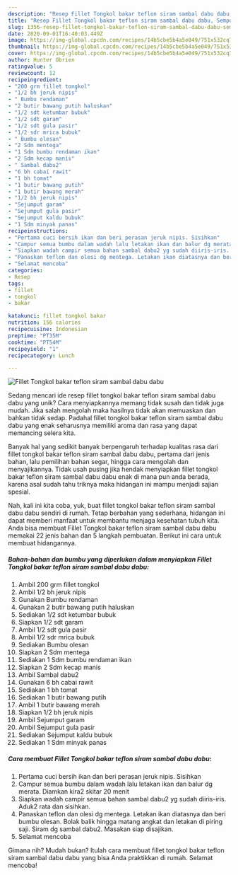 ```yaml
---
description: "Resep Fillet Tongkol bakar teflon siram sambal dabu dabu, Sempurna"
title: "Resep Fillet Tongkol bakar teflon siram sambal dabu dabu, Sempurna"
slug: 1356-resep-fillet-tongkol-bakar-teflon-siram-sambal-dabu-dabu-sempurna
date: 2020-09-01T16:40:03.449Z
image: https://img-global.cpcdn.com/recipes/14b5cbe5b4a5e049/751x532cq70/fillet-tongkol-bakar-teflon-siram-sambal-dabu-dabu-foto-resep-utama.jpg
thumbnail: https://img-global.cpcdn.com/recipes/14b5cbe5b4a5e049/751x532cq70/fillet-tongkol-bakar-teflon-siram-sambal-dabu-dabu-foto-resep-utama.jpg
cover: https://img-global.cpcdn.com/recipes/14b5cbe5b4a5e049/751x532cq70/fillet-tongkol-bakar-teflon-siram-sambal-dabu-dabu-foto-resep-utama.jpg
author: Hunter Obrien
ratingvalue: 5
reviewcount: 12
recipeingredient:
- "200 grm fillet tongkol"
- "1/2 bh jeruk nipis"
- " Bumbu rendaman"
- "2 butir bawang putih haluskan"
- "1/2 sdt ketumbar bubuk"
- "1/2 sdt garam"
- "1/2 sdt gula pasir"
- "1/2 sdr mrica bubuk"
- " Bumbu olesan"
- "2 Sdm mentega"
- "1 Sdm bumbu rendaman ikan"
- "2 Sdm kecap manis"
- " Sambal dabu2"
- "6 bh cabai rawit"
- "1 bh tomat"
- "1 butir bawang putih"
- "1 butir bawang merah"
- "1/2 bh jeruk nipis"
- "Sejumput garam"
- "Sejumput gula pasir"
- "Sejumput kaldu bubuk"
- "1 Sdm minyak panas"
recipeinstructions:
- "Pertama cuci bersih ikan dan beri perasan jeruk nipis. Sisihkan"
- "Campur semua bumbu dalam wadah lalu letakan ikan dan balur dg merata. Diamkan kira2 skitar 20 menit"
- "Siapkan wadah campir semua bahan sambal dabu2 yg sudah diiris-iris. Aduk2 rata dan sisihkan."
- "Panaskan teflon dan olesi dg mentega. Letakan ikan diatasnya dan beri bumbu olesan. Bolak balik hingga matang angkat dan letakan di piring saji. Siram dg sambal dabu2. Masakan siap disajikan."
- "Selamat mencoba"
categories:
- Resep
tags:
- fillet
- tongkol
- bakar

katakunci: fillet tongkol bakar 
nutrition: 156 calories
recipecuisine: Indonesian
preptime: "PT35M"
cooktime: "PT54M"
recipeyield: "1"
recipecategory: Lunch

---
```



![Fillet Tongkol bakar teflon siram sambal dabu dabu](https://img-global.cpcdn.com/recipes/14b5cbe5b4a5e049/751x532cq70/fillet-tongkol-bakar-teflon-siram-sambal-dabu-dabu-foto-resep-utama.jpg)

Sedang mencari ide resep fillet tongkol bakar teflon siram sambal dabu dabu yang unik? Cara menyiapkannya memang tidak susah dan tidak juga mudah. Jika salah mengolah maka hasilnya tidak akan memuaskan dan bahkan tidak sedap. Padahal fillet tongkol bakar teflon siram sambal dabu dabu yang enak seharusnya memiliki aroma dan rasa yang dapat memancing selera kita.

Banyak hal yang sedikit banyak berpengaruh terhadap kualitas rasa dari fillet tongkol bakar teflon siram sambal dabu dabu, pertama dari jenis bahan, lalu pemilihan bahan segar, hingga cara mengolah dan menyajikannya. Tidak usah pusing jika hendak menyiapkan fillet tongkol bakar teflon siram sambal dabu dabu enak di mana pun anda berada, karena asal sudah tahu triknya maka hidangan ini mampu menjadi sajian spesial.




Nah, kali ini kita coba, yuk, buat fillet tongkol bakar teflon siram sambal dabu dabu sendiri di rumah. Tetap berbahan yang sederhana, hidangan ini dapat memberi manfaat untuk membantu menjaga kesehatan tubuh kita. Anda bisa membuat Fillet Tongkol bakar teflon siram sambal dabu dabu memakai 22 jenis bahan dan 5 langkah pembuatan. Berikut ini cara untuk membuat hidangannya.

<!--inarticleads1-->

##### Bahan-bahan dan bumbu yang diperlukan dalam menyiapkan Fillet Tongkol bakar teflon siram sambal dabu dabu:

1. Ambil 200 grm fillet tongkol
1. Ambil 1/2 bh jeruk nipis
1. Gunakan  Bumbu rendaman
1. Gunakan 2 butir bawang putih haluskan
1. Sediakan 1/2 sdt ketumbar bubuk
1. Siapkan 1/2 sdt garam
1. Ambil 1/2 sdt gula pasir
1. Ambil 1/2 sdr mrica bubuk
1. Sediakan  Bumbu olesan
1. Siapkan 2 Sdm mentega
1. Sediakan 1 Sdm bumbu rendaman ikan
1. Siapkan 2 Sdm kecap manis
1. Ambil  Sambal dabu2
1. Gunakan 6 bh cabai rawit
1. Sediakan 1 bh tomat
1. Sediakan 1 butir bawang putih
1. Ambil 1 butir bawang merah
1. Siapkan 1/2 bh jeruk nipis
1. Ambil Sejumput garam
1. Ambil Sejumput gula pasir
1. Sediakan Sejumput kaldu bubuk
1. Sediakan 1 Sdm minyak panas




<!--inarticleads2-->

##### Cara membuat Fillet Tongkol bakar teflon siram sambal dabu dabu:

1. Pertama cuci bersih ikan dan beri perasan jeruk nipis. Sisihkan
1. Campur semua bumbu dalam wadah lalu letakan ikan dan balur dg merata. Diamkan kira2 skitar 20 menit
1. Siapkan wadah campir semua bahan sambal dabu2 yg sudah diiris-iris. Aduk2 rata dan sisihkan.
1. Panaskan teflon dan olesi dg mentega. Letakan ikan diatasnya dan beri bumbu olesan. Bolak balik hingga matang angkat dan letakan di piring saji. Siram dg sambal dabu2. Masakan siap disajikan.
1. Selamat mencoba




Gimana nih? Mudah bukan? Itulah cara membuat fillet tongkol bakar teflon siram sambal dabu dabu yang bisa Anda praktikkan di rumah. Selamat mencoba!
